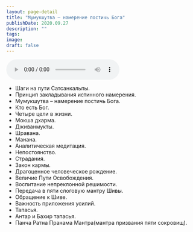 ```yaml
---
layout: page-detail
title: "Мумукшутва – намерение постичь Бога"
publishDate: 2020.09.27
description: ""
tags:
image:
draft: false
---
```


<audio title="2020.09.27 - Мумукшутва – намерение постичь Бога.mp3" src="https://filer-api.advayta.org/v1.0/public/files/74462" controls=""></audio>

* Шаги на пути Сатсанкальпы.
* Принцип закладывания истинного намерения.
* Мумукшутва – намерение постичь Бога.
* Кто есть Бог.
* Четыре цели в жизни.
* Мокша дхарма.
* Дживанмукты.
* Шравана.
* Манана.
* Аналитическая медитация.
* Непостоянство.
* Страдания.
* Закон кармы.
* Драгоценное человеческое рождение.
* Величие Пути Освобождения.
* Воспитание непреклонной решимости.
* Передача в пяти слоговую мантру Шивы.
* Обращение к Шиве.
* Важность приложения усилий.
* Тапасья.
* Антар и Бахир тапасья.
* Панча Ратна Пранама Мантра(мантра призвания пяти сокровищ).

  
